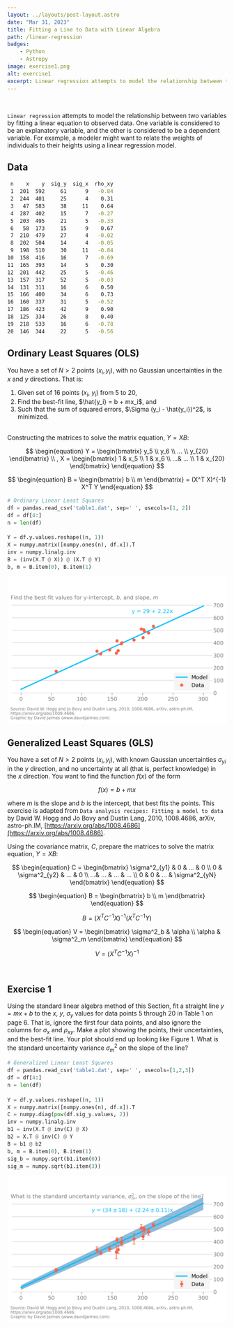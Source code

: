 ```yaml
---
layout: ../layouts/post-layout.astro
date: "Mar 31, 2023"
title: Fitting a Line to Data with Linear Algebra
path: /linear-regression
badges:
    - Python
    - Astropy
image: exercise1.png
alt: exercise1
excerpt: Linear regression attempts to model the relationship between two variables by fitting a linear equation to observed data. 
---
```

<br>

`Linear regression` attempts to model the relationship between two variables by fitting a linear equation to observed data. One variable is considered to be an explanatory variable, and the other is considered to be a dependent variable. For example, a modeler might want to relate the weights of individuals to their heights using a linear regression model.

## Data
```bash
 n    x    y  sig_y  sig_x  rho_xy
 1  201  592     61      9   -0.84
 2  244  401     25      4    0.31
 3   47  583     38     11    0.64
 4  287  402     15      7   -0.27
 5  203  495     21      5   -0.33
 6   58  173     15      9    0.67
 7  210  479     27      4   -0.02
 8  202  504     14      4   -0.05
 9  198  510     30     11   -0.84
10  158  416     16      7   -0.69
11  165  393     14      5    0.30
12  201  442     25      5   -0.46
13  157  317     52      5   -0.03
14  131  311     16      6    0.50
15  166  400     34      6    0.73
16  160  337     31      5   -0.52
17  186  423     42      9    0.90
18  125  334     26      8    0.40
19  218  533     16      6   -0.78
20  146  344     22      5   -0.56
```

## Ordinary Least Squares (OLS)
You have a set of $N > 2$ points ($x_i, y_i)$, with no  Gaussian uncertainties in the $x$ and $y$ directions. That is:
1. Given set of 16 points ($x_i$, $y_i$) from 5 to 20,
2. Find the best-fit line, $\hat{y_i} = b + mx_i$, and
3. Such that the sum of squared errors, $\Sigma (y_i - \hat{y_i})^2$, is minimized.
<br><br>

Constructing the matrices to solve the matrix equation, $Y = XB$:

$$
\begin{equation}
Y =
\begin{bmatrix}
    y_5 \\ y_6 \\ ... \\ y_{20}
\end{bmatrix}
\\ ,
X =
\begin{bmatrix}
    1 & x_5 \\ 1 & x_6 \\ ...& ... \\ 1 & x_{20}
\end{bmatrix}
\end{equation}
$$

$$
\begin{equation}
B =
\begin{bmatrix}
    b \\ m
\end{bmatrix}
= (X^T X)^{-1} X^T Y
\end{equation}
$$


```python
# Ordinary Linear Least Squares
df = pandas.read_csv('table1.dat', sep=' ', usecols=[1, 2])
df = df[4:]
n = len(df)

Y = df.y.values.reshape((n, 1))
X = numpy.matrix([numpy.ones(n), df.x]).T
inv = numpy.linalg.inv
B = (inv(X.T @ X)) @ (X.T @ Y)
b, m = B.item(0), B.item(1)
```

![exercise1](/exercise0.png)

## Generalized Least Squares (GLS)
You have a set of $N > 2$ points ($x_i, y_i)$, with known Gaussian uncertainties $\sigma_{yi}$ in the $y$ direction, and no uncertainty at all (that is, perfect knowledge) in the $x$ direction. You want to find the function $f(x)$ of the form

$$
\begin{equation}
f(x) = b + mx
\end{equation}
$$

where $m$ is the slope and $b$ is the intercept, that best fits the points. This exercise is adapted from `Data analysis recipes: Fitting a model to data` by David W. Hogg and Jo Bovy and Dustin Lang, 2010, 1008.4686, arXiv, astro-ph.IM, [https://arxiv.org/abs/1008.4686](https://arxiv.org/abs/1008.4686).

Using the covariance matrix, $C$, prepare the matrices to solve the matrix equation, $Y = XB$:

$$
\begin{equation}
C =
\begin{bmatrix}
    \sigma^2_{y1} & 0 & ... & 0 \\
    0 & \sigma^2_{y2} & ... & 0 \\
    ...& ... & ... & ... \\ 
    0 & 0 & ... & \sigma^2_{yN}
\end{bmatrix}
\end{equation}
$$

$$
\begin{equation}
B =
\begin{bmatrix}
    b \\ m
\end{bmatrix}
\end{equation}
$$

$$
\begin{equation}
B = (X^T C^{-1} X)^{-1} (X^T C^{-1} Y)
\end{equation}
$$

$$
\begin{equation}
V = 
\begin{bmatrix}
    \sigma^2_b & \alpha \\
    \alpha & \sigma^2_m
\end{bmatrix}
\end{equation}
$$

$$
\begin{equation}
V = (X^T C^{-1} X)^{-1}
\end{equation}
$$

<br/>

## Exercise 1

Using the standard linear algebra method of this Section, fit a straight line $y = mx + b$ to the $x$, $y$, $\sigma_y$ values for data points 5 through 20 in Table 1 on page 6. That is, ignore the first four data points, and also ignore the columns for $\sigma_x$ and $\rho_{xy}$. Make a plot showing the points, their uncertainties, and the best-fit line. Your plot should end up looking like Figure 1. What is the standard uncertainty variance $\sigma^2_m$ on the slope of the line?

```python
# Generalized Linear Least Squares
df = pandas.read_csv('table1.dat', sep=' ', usecols=[1,2,3])
df = df[4:]
n = len(df)

Y = df.y.values.reshape((n, 1))
X = numpy.matrix([numpy.ones(n), df.x]).T
C = numpy.diag(pow(df.sig_y.values, 2))
inv = numpy.linalg.inv
b1 = inv(X.T @ inv(C) @ X)
b2 = X.T @ inv(C) @ Y
B = b1 @ b2
b, m = B.item(0), B.item(1)
sig_b = numpy.sqrt(b1.item(0))
sig_m = numpy.sqrt(b1.item(3))
```

![exercise1](/exercise1.png)
